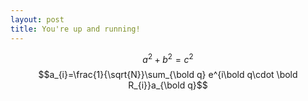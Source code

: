 ```yaml
---
layout: post
title: You're up and running!
---
```



$$a^2+b^2=c^2$$
$$a_{i}=\frac{1}{\sqrt{N}}\sum_{\bold q} e^{i\bold q\cdot \bold R_{i}}a_{\bold q}$$
